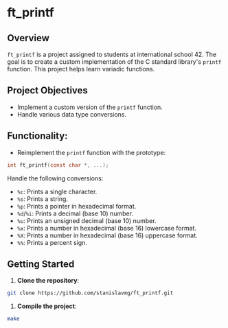 # ft_printf

## Overview

`ft_printf` is a project assigned to students at international school 42. The goal is to create a custom implementation of the C standard library's `printf` function. This project helps learn  variadic functions.

## Project Objectives

- Implement a custom version of the `printf` function.
- Handle various data type conversions.

## **Functionality**:

- Reimplement the `printf` function with the prototype:

```c
int ft_printf(const char *, ...);
```

Handle the following conversions:

- `%c`: Prints a single character.
- `%s`: Prints a string.
- `%p`: Prints a pointer in hexadecimal format.
- `%d`/`%i`: Prints a decimal (base 10) number.
- `%u`: Prints an unsigned decimal (base 10) number.
- `%x`: Prints a number in hexadecimal (base 16) lowercase format.
- `%X`: Prints a number in hexadecimal (base 16) uppercase format.
- `%%`: Prints a percent sign.

## Getting Started

1. **Clone the repository**:

```bash
git clone https://github.com/stanislavmg/ft_printf.git
```

1. **Compile the project**:

```bash
make
```